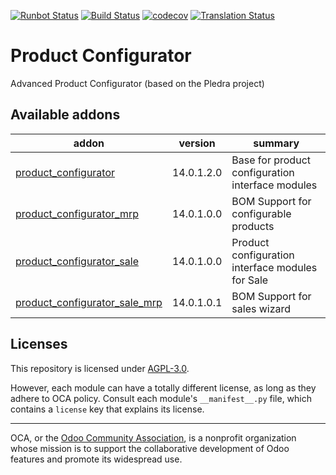 [![Runbot Status](https://runbot.odoo-community.org/runbot/badge/flat//14.0.svg)](https://runbot.odoo-community.org/runbot/repo/github-com-oca-product-configurator-)
[![Build Status](https://travis-ci.com/OCA/product-configurator.svg?branch=14.0)](https://travis-ci.com/OCA/product-configurator)
[![codecov](https://codecov.io/gh/OCA/product-configurator/branch/14.0/graph/badge.svg)](https://codecov.io/gh/OCA/product-configurator)
[![Translation Status](https://translation.odoo-community.org/widgets/product-configurator-14-0/-/svg-badge.svg)](https://translation.odoo-community.org/engage/product-configurator-14-0/?utm_source=widget)

<!-- /!\ do not modify above this line -->

# Product Configurator

Advanced Product Configurator (based on the Pledra project)

<!-- /!\ do not modify below this line -->

<!-- prettier-ignore-start -->

[//]: # (addons)

Available addons
----------------
addon | version | summary
--- | --- | ---
[product_configurator](product_configurator/) | 14.0.1.2.0 | Base for product configuration interface modules
[product_configurator_mrp](product_configurator_mrp/) | 14.0.1.0.0 | BOM Support for configurable products
[product_configurator_sale](product_configurator_sale/) | 14.0.1.0.0 | Product configuration interface modules for Sale
[product_configurator_sale_mrp](product_configurator_sale_mrp/) | 14.0.1.0.1 | BOM Support for sales wizard

[//]: # (end addons)

<!-- prettier-ignore-end -->

## Licenses

This repository is licensed under [AGPL-3.0](LICENSE).

However, each module can have a totally different license, as long as they adhere to OCA
policy. Consult each module's `__manifest__.py` file, which contains a `license` key
that explains its license.

----

OCA, or the [Odoo Community Association](http://odoo-community.org/), is a nonprofit
organization whose mission is to support the collaborative development of Odoo features
and promote its widespread use.
